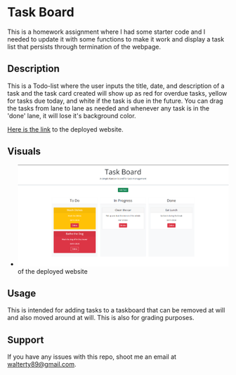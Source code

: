 # Task Board
This is a homework assignment where I had some starter code and I needed to update it with some functions to make it work and display a task list that persists through termination of the webpage.

## Description
This is a Todo-list where the user inputs the title, date, and description of a task and the task card created will show up as red for overdue tasks, yellow for tasks due today, and white if the task is due in the future. You can drag the tasks from lane to lane as needed and whenever any task is in the 'done' lane, it will lose it's background color.

[Here is the link](https://tywalter.github.io/task-board/) to the deployed website.

## Visuals 
* ![Here is a screenshot](./assets/images/screenshot.png) of the deployed website

## Usage
This is intended for adding tasks to a taskboard that can be removed at will and also moved around at will. This is also for grading purposes.

## Support
If you have any issues with this repo, shoot me an email at walterty89@gmail.com.